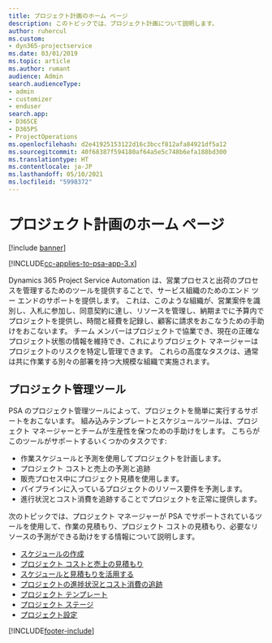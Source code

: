 ```yaml
---
title: プロジェクト計画のホーム ページ
description: このトピックでは、プロジェクト計画について説明します。
author: ruhercul
ms.custom:
- dyn365-projectservice
ms.date: 03/01/2019
ms.topic: article
ms.author: rumant
audience: Admin
search.audienceType:
- admin
- customizer
- enduser
search.app:
- D365CE
- D365PS
- ProjectOperations
ms.openlocfilehash: d2e41925153122d16c3bccf812afa84921df5a12
ms.sourcegitcommit: 40f68387f594180af64a5e5c748b6efa188bd300
ms.translationtype: HT
ms.contentlocale: ja-JP
ms.lasthandoff: 05/10/2021
ms.locfileid: "5998372"
---
```

# <a name="project-planning-home-page"></a>プロジェクト計画のホーム ページ

[!include [banner](../includes/psa-now-project-operations.md)]

[!INCLUDE[cc-applies-to-psa-app-3.x](../includes/cc-applies-to-psa-app-3x.md)]

Dynamics 365 Project Service Automation は、営業プロセスと出荷のプロセスを管理するためのツールを提供することで、サービス組織のためのエンド ツー エンドのサポートを提供します。 これは、このような組織が、営業案件を識別し、入札に参加し、同意契約に達し、リソースを管理し、納期までに予算内でプロジェクトを提供し、時間と経費を記録し、顧客に請求をおこなうための手助けをおこないます。 チーム メンバーはプロジェクトで協業でき、現在の正確なプロジェクト状態の情報を維持でき、これによりプロジェクト マネージャーはプロジェクトのリスクを特定し管理できます。 これらの高度なタスクは、通常は共に作業する別々の部署を持つ大規模な組織で実施されます。

## <a name="project-management-tools"></a>プロジェクト管理ツール

PSA のプロジェクト管理ツールによって、プロジェクトを簡単に実行するサポートをおこないます。 組み込みテンプレートとスケジュールツールは、プロジェクト マネージャーとチームが生産性を保つための手助けをします。 こちらがこのツールがサポートするいくつかのタスクです:

- 作業スケジュールと予測を使用してプロジェクトを計画します。
- プロジェクト コストと売上の予測と追跡
- 販売プロセス中にプロジェクト見積を使用します。
- パイプラインに入っているプロジェクトのリソース要件を予測します。
- 進行状況とコスト消費を追跡することでプロジェクトを正常に提供します。

次のトピックでは、プロジェクト マネージャーが PSA でサポートされているツールを使用して、作業の見積もり、プロジェクト コストの見積もり、必要なリソースの予測ができる助けをする情報について説明します。

- [スケジュールの作成](project-creating.md)
- [プロジェクト コストと売上の見積もり](project-estimating.md)
- [スケジュールと見積もりを活用する](project-leveraging.md)
- [プロジェクトの進捗状況とコスト消費の追跡](project-tracking.md)
- [プロジェクト テンプレート](project-templates.md)
- [プロジェクト ステージ](project-stages.md)
- [プロジェクト設定](project-settings.md)


[!INCLUDE[footer-include](../includes/footer-banner.md)]